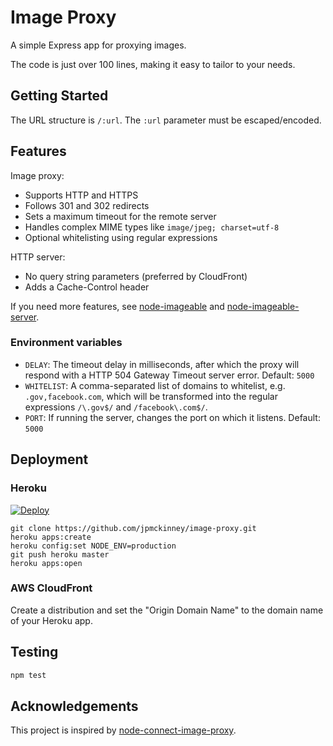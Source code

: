 # Image Proxy

A simple Express app for proxying images.

The code is just over 100 lines, making it easy to tailor to your needs.

## Getting Started

The URL structure is `/:url`. The `:url` parameter must be escaped/encoded.

## Features

Image proxy:

- Supports HTTP and HTTPS
- Follows 301 and 302 redirects
- Sets a maximum timeout for the remote server
- Handles complex MIME types like `image/jpeg; charset=utf-8`
- Optional whitelisting using regular expressions

HTTP server:

- No query string parameters (preferred by CloudFront)
- Adds a Cache-Control header

If you need more features, see [node-imageable](https://github.com/sdepold/node-imageable) and [node-imageable-server](https://github.com/dawanda/node-imageable-server).

### Environment variables

- `DELAY`: The timeout delay in milliseconds, after which the proxy will respond with a HTTP 504 Gateway Timeout server error. Default: `5000`
- `WHITELIST`: A comma-separated list of domains to whitelist, e.g. `.gov,facebook.com`, which will be transformed into the regular expressions `/\.gov$/` and `/facebook\.com$/`.
- `PORT`: If running the server, changes the port on which it listens. Default: `5000`

## Deployment

### Heroku

[![Deploy](https://www.herokucdn.com/deploy/button.png)](https://heroku.com/deploy)

    git clone https://github.com/jpmckinney/image-proxy.git
    heroku apps:create
    heroku config:set NODE_ENV=production
    git push heroku master
    heroku apps:open

### AWS CloudFront

Create a distribution and set the "Origin Domain Name" to the domain name of your Heroku app.

## Testing

```bash
npm test
```

## Acknowledgements

This project is inspired by [node-connect-image-proxy](https://github.com/mysociety/node-connect-image-proxy).
